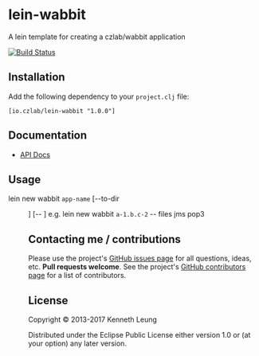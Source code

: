 # lein-wabbit
A lein template for creating a czlab/wabbit application

[![Build Status](https://travis-ci.org/llnek/lein-wabbit.svg?branch=master)](https://travis-ci.org/llnek/lein-wabbit)

## Installation

Add the following dependency to your `project.clj` file:

    [io.czlab/lein-wabbit "1.0.0"]

## Documentation

* [API Docs](https://llnek.github.io/lein-wabbit/)


## Usage

lein new wabbit `app-name` [--to-dir <dir>] [-- <services>]
e.g.
lein new wabbit `a-1.b.c-2` -- files jms pop3

## Contacting me / contributions

Please use the project's [GitHub issues page] for all questions, ideas, etc. **Pull requests welcome**. See the project's [GitHub contributors page] for a list of contributors.

## License

Copyright © 2013-2017 Kenneth Leung

Distributed under the Eclipse Public License either version 1.0 or (at
your option) any later version.

<!--- links (repos) -->
[CHANGELOG]: https://github.com/llnek/lein-wabbit/releases
[GitHub issues page]: https://github.com/llnek/lein-wabbit/issues
[GitHub contributors page]: https://github.com/llnek/lein-wabbit/graphs/contributors




